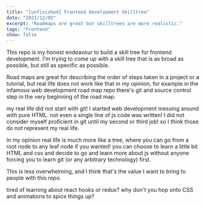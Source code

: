 ```yaml
---
title: "[unfinished] Frontend Development Skilltree"
date: "2021/12/05"
excerpt: "Roadmaps are great but skilltrees are more realistic."
tags: "Frontend"
show: false
---
```


This repo is my honest endeavour to build a skill tree for frontend development. I'm trying to come up with a skill tree that is as broad as possible, but still as specific as possible.

Road maps are great for describing the order of steps taken in a project or a tutorial, but real life does not work like that in my opinion, for example in the infamous web development road map repo there's git and source control step in the very beginning of the road map.

my real life did not start with git! I started web development messing around with pure HTML. not even a single line of js code was written! I did not consider myself proficient in git until my second or third job! so I think those do not represent my real life.

In my opinion real life is much more like a tree, where you can go from a root node to any leaf node if you wanted! you can choose to learn a little bit HTML and css and decide to go and learn more about js without anyone forcing you to learn git (or any arbitrary technology) first.

This is less overwhelming, and I think that's the value I want to bring to people with this repo.

tired of learning about react hooks or redux? why don't you hop onto CSS and animations to spice things up?